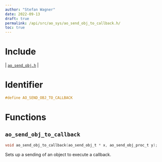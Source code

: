 ```yaml
---
author: "Stefan Wagner"
date: 2022-09-13
draft: true
permalink: /api/src/ao_sys/ao_send_obj_to_callback.h/
toc: true
---
```


# Include

| [`ao_send_obj.h`](ao_send_obj.h.md) |

# Identifier

```c
#define AO_SEND_OBJ_TO_CALLBACK
```

# Functions

## `ao_send_obj_to_callback`

```c
void ao_send_obj_to_callback(ao_send_obj_t * x, ao_send_obj_proc_t y);
```

Sets up a sending of an object to execute a callback.
